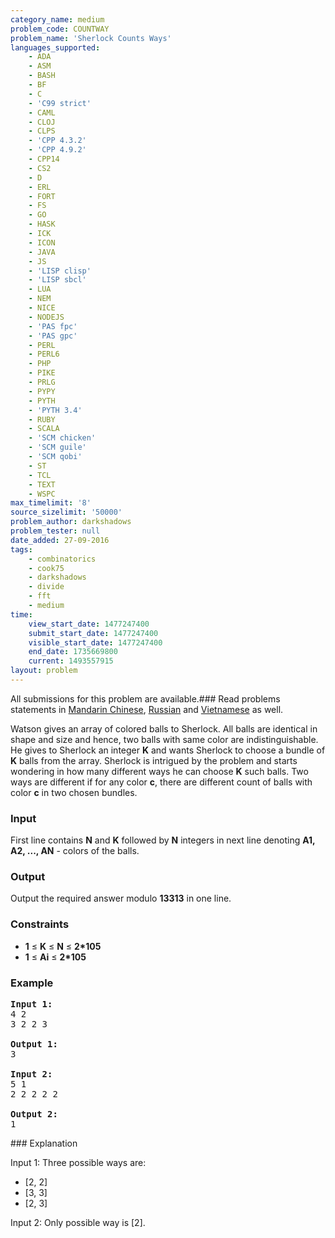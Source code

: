 ```yaml
---
category_name: medium
problem_code: COUNTWAY
problem_name: 'Sherlock Counts Ways'
languages_supported:
    - ADA
    - ASM
    - BASH
    - BF
    - C
    - 'C99 strict'
    - CAML
    - CLOJ
    - CLPS
    - 'CPP 4.3.2'
    - 'CPP 4.9.2'
    - CPP14
    - CS2
    - D
    - ERL
    - FORT
    - FS
    - GO
    - HASK
    - ICK
    - ICON
    - JAVA
    - JS
    - 'LISP clisp'
    - 'LISP sbcl'
    - LUA
    - NEM
    - NICE
    - NODEJS
    - 'PAS fpc'
    - 'PAS gpc'
    - PERL
    - PERL6
    - PHP
    - PIKE
    - PRLG
    - PYPY
    - PYTH
    - 'PYTH 3.4'
    - RUBY
    - SCALA
    - 'SCM chicken'
    - 'SCM guile'
    - 'SCM qobi'
    - ST
    - TCL
    - TEXT
    - WSPC
max_timelimit: '8'
source_sizelimit: '50000'
problem_author: darkshadows
problem_tester: null
date_added: 27-09-2016
tags:
    - combinatorics
    - cook75
    - darkshadows
    - divide
    - fft
    - medium
time:
    view_start_date: 1477247400
    submit_start_date: 1477247400
    visible_start_date: 1477247400
    end_date: 1735669800
    current: 1493557915
layout: problem
---
```

All submissions for this problem are available.###  Read problems statements in [Mandarin Chinese](http://www.codechef.com/download/translated/COOK75/mandarin/COUNTWAY.pdf), [Russian](http://www.codechef.com/download/translated/COOK75/russian/COUNTWAY.pdf) and [Vietnamese](http://www.codechef.com/download/translated/COOK75/vietnamese/COUNTWAY.pdf) as well.

Watson gives an array of colored balls to Sherlock. All balls are identical in shape and size and hence, two balls with same color are indistinguishable. He gives to Sherlock an integer **K** and wants Sherlock to choose a bundle of **K** balls from the array. Sherlock is intrigued by the problem and starts wondering in how many different ways he can choose **K** such balls. Two ways are different if for any color **c**, there are different count of balls with color **c** in two chosen bundles.

### Input

First line contains **N** and **K** followed by **N** integers in next line denoting **A1, A2, ..., AN** - colors of the balls.

### Output

Output the required answer modulo **13313** in one line.

### Constraints

- **1** ≤ **K** ≤ **N** ≤ **2\*105**
- **1** ≤ **Ai** ≤ **2\*105**

### Example

<pre><b>Input 1:</b>
4 2
3 2 2 3 

<b>Output 1:</b>
3

<b>Input 2:</b>
5 1
2 2 2 2 2

<b>Output 2:</b>
1
</pre>### Explanation

Input 1:
Three possible ways are:

- \[2, 2\]
- \[3, 3\]
- \[2, 3\]


Input 2:
Only possible way is \[2\].
